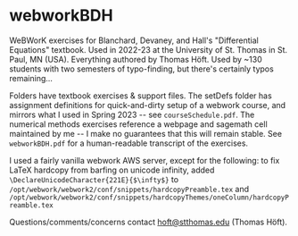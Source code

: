 # webworkBDH
WeBWorK exercises for Blanchard, Devaney, and Hall's "Differential Equations" textbook. Used in 2022-23 at the University of St. Thomas in St. Paul, MN (USA). Everything authored by Thomas Höft. Used by ~130 students with two semesters of typo-finding, but there's certainly typos remaining...

Folders have textbook exercises & support files. The setDefs folder has assignment definitions for quick-and-dirty setup of a webwork course, and mirrors what I used in Spring 2023 -- see `courseSchedule.pdf`. The numerical methods exercises reference a webpage and sagemath cell maintained by me -- I make no guarantees that this will remain stable. See `webworkBDH.pdf` for a human-readable transcript of the exercises.

I used a fairly vanilla webwork AWS server, except for the following: 
to fix LaTeX hardcopy from barfing on unicode infinity, added
`\DeclareUnicodeCharacter{221E}{$\infty$}`
to `/opt/webwork/webwork2/conf/snippets/hardcopyPreamble.tex` and 
`/opt/webwork/webwork2/conf/snippets/hardcopyThemes/oneColumn/hardcopyPreamble.tex`  

Questions/comments/concerns contact hoft@stthomas.edu (Thomas Höft).
